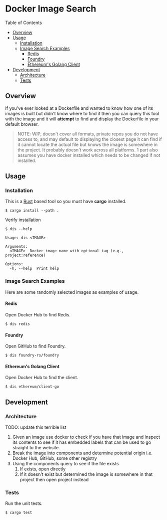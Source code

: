 # Docker Image Search

Table of Contents

- [Overview](#overview)
- [Usage](#usage)
  - [Installation](#installation)
  - [Image Search Examples](#image-search-examples)
    - [Redis](#redis)
    - [Foundry](#foundry)
    - [Ethereum's Golang Client](#ethereums-golang-client)
- [Development](#development)
  - [Architecture](#architecture)
  - [Tests](#tests)

## Overview

If you've ever looked at a Dockerfile and wanted to know how one of its images is built but didn't know where to find it then you can query this tool with the image and it will **attempt** to find and display the Dockerfile in your default browser.

> NOTE: WIP, doesn't cover all formats, private repos you do not have access to, and may default to displaying the closest page it can find if it cannot locate the actual file but knows the image is somewhere in the project. It probably doesn't work across all platforms. 1 part also assumes you have docker installed which needs to be changed if not installed.

## Usage

### Installation

This is a [Rust](https://www.rust-lang.org/) based tool so you must have **cargo** installed.

```shell
$ cargo install --path .
```

Verify installation

```shell
$ dis --help

Usage: dis <IMAGE>

Arguments:
  <IMAGE>  Docker image name with optional tag (e.g., project:reference)

Options:
  -h, --help  Print help
```

### Image Search Examples

Here are some randomly selected images as examples of usage.

#### Redis

Open Docker Hub to find Redis.

```shell
$ dis redis
```

#### Foundry

Open GitHub to find Foundry.

```shell
$ dis foundry-rs/foundry
```

#### Ethereum's Golang Client

Open Docker Hub to find the client.

```shell
$ dis ethereum/client-go
```

## Development

### Architecture

TODO: update this terrible list

1. Given an image use docker to check if you have that image and inspect its contents to see if it has embedded labels that can be used to go straight to the website.
2. Break the image into components and determine potential origin i.e. Docker Hub, GitHub, some other registry
3. Using the components query to see if the file exists
   1. If exists, open directly
   2. If it doesn't exist but determined the image is somewhere in that project then open project instead

### Tests

Run the unit tests.

```shell
$ cargo test
```
